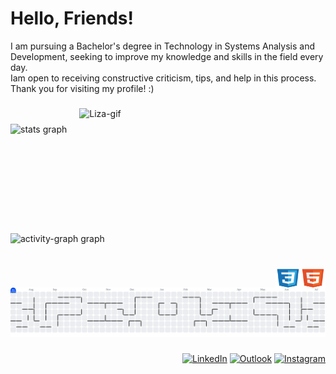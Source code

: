 
<h1 align="left">Hello, Friends!</h1>

<p align="left">
  I am pursuing a Bachelor's degree in Technology in Systems Analysis and Development, seeking to improve my knowledge and skills in the field every day.
  <br> Iam open to receiving constructive criticism, tips, and help in this process.
  <br> Thank you for visiting my profile! :) </p>

###

<div style="display: flex; align-items: center; justify-content: flex-start; gap: 20px;">
  <img src="https://github-readme-stats.vercel.app/api?username=ElizaAster&hide_title=true&hide_rank=false&show_icons=true&include_all_commits=true&count_private=true&disable_animations=false&theme=highcontrast&locale=en&hide_border=false&order=1" height="150" alt="stats graph" />

  <img alt="Liza-gif" height="200" width="180" src="https://media.tenor.com/a3vNOSGuwQ4AAAAM/maltese.gif" />
  </div>

<div align="left">
  <img src="https://github-readme-activity-graph.vercel.app/graph?username=ElizaAster&radius=10&theme=redical&area=true&order=5&point=00FFFF&bg_color=000000&line=FFFFFF&hide_title=true" height="150" alt="activity-graph graph" />
</div>

###

<div style="display: inline_block"><br>
  <img align="right" alt="Liza-HTML" height="30" width="40" src="https://raw.githubusercontent.com/devicons/devicon/master/icons/html5/html5-original.svg">
  <img align="right" alt="Liza-CSS" height="30" width="40" src="https://raw.githubusercontent.com/devicons/devicon/master/icons/css3/css3-original.svg">
</div>

###

<picture>
  <source media="(prefers-color-scheme: dark)" srcset="https://raw.githubusercontent.com/elizaaster/elizaaster/output/pacman-contribution-graph-dark.svg">
  <source media="(prefers-color-scheme: light)" srcset="https://raw.githubusercontent.com/elizaaster/elizaaster/output/pacman-contribution-graph.svg">
  <img alt="pacman contribution graph" src="https://raw.githubusercontent.com/elizaaster/elizaaster/output/pacman-contribution-graph.svg">
</picture>

###

<p align="right">
  <a href="https://www.linkedin.com/in/elizaaster/" target="_blank"><img src="https://img.shields.io/badge/-LinkedIn-000?style=for-the-badge&logo=linkedin&logoColor=white" alt="LinkedIn"></a>
  <a href="mailto:elizaaster@outlook.com"><img src="https://img.shields.io/badge/-Outlook-000?style=for-the-badge&logo=microsoft-outlook&logoColor=white" alt="Outlook"></a>
  <a href="https://www.instagram.com/elizaaster.tech/" target="_blank"><img src="https://img.shields.io/badge/-Instagram-000?style=for-the-badge&logo=instagram&logoColor=white" alt="Instagram"></a>
</p>

###

<!--
**ElizaAster/ElizaAster** is a ✨ _special_ ✨ repository because its `README.md` (this file) appears on your GitHub profile.

Here are some ideas to get you started:

- 🔭 I’m currently working on ...
- 🌱 I’m currently learning ...
- 👯 I’m looking to collaborate on ...
- 🤔 I’m looking for help with ...
- 💬 Ask me about ...
- 📫 How to reach me: ...
- 😄 Pronouns: ...
- ⚡ Fun fact: ...
-->
